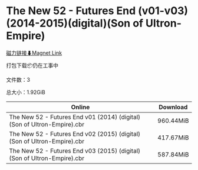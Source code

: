 # The New 52 - Futures End (v01-v03)(2014-2015)(digital)(Son of Ultron-Empire)

[磁力链接⬇Magnet Link](magnet:?xt=urn:btih:ab50b56a65cb83d341541e256911a5df093fe32f&dn=The%20New%2052%20-%20Futures%20End%20%28v01-v03%29%282014-2015%29%28digital%29%28Son%20of%20Ultron-Empire%29)

打包下载📦仍在工事中

文件数：3

总大小：1.92GiB

Online | Download
--- | ---
The New 52 - Futures End v01 (2014) (digital) (Son of Ultron-Empire).cbr | 960.44MiB
The New 52 - Futures End v02 (2015) (digital) (Son of Ultron-Empire).cbr | 417.67MiB
The New 52 - Futures End v03 (2015) (digital) (Son of Ultron-Empire).cbr | 587.84MiB